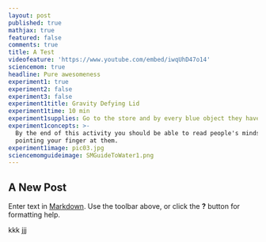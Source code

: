 ```yaml
---
layout: post
published: true
mathjax: true
featured: false
comments: true
title: A Test
videofeature: 'https://www.youtube.com/embed/iwqUhD47o14'
sciencemom: true
headline: Pure awesomeness
experiment1: true
experiment2: false
experiment3: false
experiment1title: Gravity Defying Lid
experiment1time: 10 min
experiment1supplies: Go to the store and by every blue object they have. Spare no expense.
experiment1concepts: >-
  By the end of this activity you should be able to read people's minds just by
  pointing your finger at them.
experiment1image: pic03.jpg
sciencemomguideimage: SMGuideToWater1.png
---
```


## A New Post

Enter text in [Markdown](http://daringfireball.net/projects/markdown/). Use the toolbar above, or click the **?** button for formatting help.

kkk jjj
